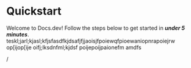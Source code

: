 # Quickstart

Welcome to Docs.dev! Follow the steps below to get started in ***under 5 minutes***. teskl;jarl;kjasl;kfjsfasdfkjdsafjfjjaoisjfpoiewqfpioewaniopnrapoiejrw op\[ijop\[ije oifj;lksdnfml;kjdsf poijepoijpaionefm amdfs

/
